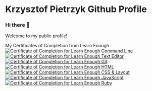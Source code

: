 # Krzysztof Pietrzyk Github Profile

### Hi there 👋
<p>Welcome to my public profile! 
  
My Certificates of Completion from Learn Enough :
<a href="https://www.learnenough.com/certificates/kpietrzyk"><img src="https://www.learnenough.com/certificates/kpietrzyk/command-line-tutorial.svg" alt="Certificate of Completion for Learn Enough Command Line"></a><a href="https://www.learnenough.com/certificates/kpietrzyk"><img src="https://www.learnenough.com/certificates/kpietrzyk/text-editor-tutorial.svg" alt="Certificate of Completion for Learn Enough Text Editor"></a><a href="https://www.learnenough.com/certificates/kpietrzyk"><img src="https://www.learnenough.com/certificates/kpietrzyk/git-tutorial.svg" alt="Certificate of Completion for Learn Enough Git"></a><a href="https://www.learnenough.com/certificates/kpietrzyk"><img src="https://www.learnenough.com/certificates/kpietrzyk/html-tutorial.svg" alt="Certificate of Completion for Learn Enough HTML"></a><a href="https://www.learnenough.com/certificates/kpietrzyk"><img src="https://www.learnenough.com/certificates/kpietrzyk/css-and-layout-tutorial.svg" alt="Certificate of Completion for Learn Enough CSS &amp; Layout"></a><a href="https://www.learnenough.com/certificates/kpietrzyk"><img src="https://www.learnenough.com/certificates/kpietrzyk/javascript-tutorial.svg" alt="Certificate of Completion for Learn Enough JavaScript"></a><a href="https://www.learnenough.com/certificates/kpietrzyk"><img src="https://www.learnenough.com/certificates/kpietrzyk/ruby-tutorial.svg" alt="Certificate of Completion for Learn Enough Ruby"></a>


<!--
**kpietrzyk/kpietrzyk** is a ✨ _special_ ✨ repository because its `README.md` (this file) appears on your GitHub profile.

Here are some ideas to get you started:

- 🔭 I’m currently working on ...
- 🌱 I’m currently learning ...
- 👯 I’m looking to collaborate on ...
- 🤔 I’m looking for help with ...
- 💬 Ask me about ...
- 📫 How to reach me: ...
- 😄 Pronouns: ...
- ⚡ Fun fact: ...
-->

